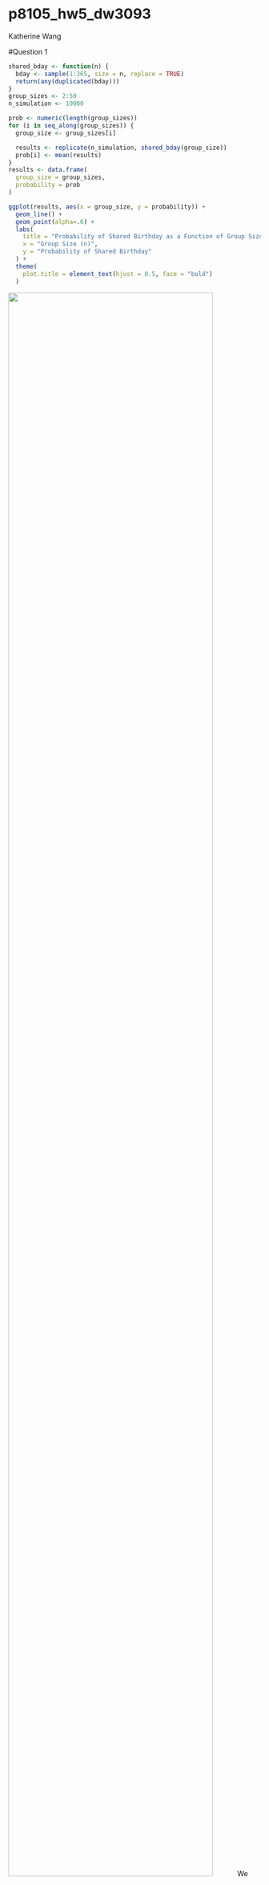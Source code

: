 p8105_hw5_dw3093
================
Katherine Wang

\#Question 1

``` r
shared_bday <- function(n) {
  bday <- sample(1:365, size = n, replace = TRUE) 
  return(any(duplicated(bday)))
}
group_sizes <- 2:50
n_simulation <- 10000

prob <- numeric(length(group_sizes))
for (i in seq_along(group_sizes)) {
  group_size <- group_sizes[i]

  results <- replicate(n_simulation, shared_bday(group_size))
  prob[i] <- mean(results)
}
results <- data.frame(
  group_size = group_sizes,
  probability = prob
)

ggplot(results, aes(x = group_size, y = probability)) +
  geom_line() +
  geom_point(alpha=.6) +
  labs(
    title = "Probability of Shared Birthday as a Function of Group Size",
    x = "Group Size (n)",
    y = "Probability of Shared Birthday"
  ) +
  theme(
    plot.title = element_text(hjust = 0.5, face = "bold")
  )
```

<img src="p8105_hw5_dw3093_files/figure-gfm/unnamed-chunk-2-1.png" width="90%" />
We can conclude that the probability of a shared birthday is low with
small group sizes. However, as the group size increases, the probability
rises sharply, reaching over 50% by around 23 people and approaching
near certainty by 50 people.

# Question 2

# Set up parameters as question required

``` r
n <- 30
sigma <- 5
alpha <- 0.05
mu_values <- 0:6
n_simulations <- 5000
```

# Function to simulate data

``` r
t_test <- function(mu) {
  sample_data <- rnorm(n = n, mean = mu, sd = sigma)
  t_stats <- t.test(sample_data, mu = 0) |>
    broom::tidy() |>
    select(estimate, p.value)
  return(t_stats)
}
```

# Generate simulation results for each mu value

``` r
simulation_results <- tibble(
  mu = rep(mu_values, each = n_simulations)
) |>
  mutate(
    t_test_output = map(mu, t_test)
  ) |>
  unnest(cols = t_test_output)
```

# Calculate power and average estimates

``` r
summary_results <- simulation_results |>
  group_by(mu) |>
  summarize(
    power = mean(p.value < alpha),
    avg_est_all = mean(estimate),
    avg_est_rej = mean(estimate[p.value < alpha], na.rm = TRUE),
    .groups = 'drop'
  )
```

# Plot 1: Power of the t-test vs. True Value of μ

``` r
ggplot(summary_results, aes(x = mu, y = power)) +
  geom_line() +
  geom_point() +
  labs(
    title = "Power of the t-test vs. True Value of μ",
    x = "True Value of μ",
    y = "Power (Proportion of Null Rejections)"
  ) +
  theme(
    plot.title = element_text(hjust = 0.5, face = "bold")
)
```

<img src="p8105_hw5_dw3093_files/figure-gfm/unnamed-chunk-7-1.png" width="90%" />
This plot shows how the true value of μ influences the power of the
t-test. As the true mean μ increases, the power of the test rises
correspondingly. This trend reflects a greater likelihood of rejecting
the null hypothesis as the effect size grows, suggesting that the test
becomes more effective at detecting a true difference from 0 when μ is
larger. Consequently, higher values of μ yield a higher probability of
rejecting the null hypothesis rises

# Plot 2: Average Estimate vs. True Mean (μ)

``` r
ggplot(summary_results, aes(x = mu)) +
  geom_line(aes(y = avg_est_all, color = "All Samples")) +
  geom_point(aes(y = avg_est_all, color = "All Samples")) +
  geom_line(aes(y = avg_est_rej, color = "Null Rejected Samples")) +
  geom_point(aes(y = avg_est_rej, color = "Null Rejected Samples")) +
  labs(
    title = "Average Estimate of Sample Mean (μ̂) vs. True Mean (μ)",
    x = "True Mean (μ)",
    y = "Average Estimate of Sample Mean (μ̂)",
    color = "Sample Type"
  ) +
  scale_color_manual(
    values = c("All Samples" = "orange", "Null Rejected Samples" = "pink"),
    labels = c("All Samples", "Null Rejected Samples")
  ) +
  theme(
    plot.title = element_text(hjust = 0.5, face = "bold")
)
```

<img src="p8105_hw5_dw3093_files/figure-gfm/unnamed-chunk-8-1.png" width="90%" />
This plot shows the average estimate of μ^ for all samples (orange) and
for only those samples where the null was rejected (pink), across
different values of the true mean μ.

No, the sample average of μ^ across tests where the null hypothesis is
rejected is not approximately equal to the true value of μ, especially
for smaller values of μ.

This discrepancy arises due to selection bias. When we focus only on
tests that reject the null hypothesis, we tend to include samples with
larger-than-average estimates of μ^, as these are more likely to yield
significant p-values. Consequently, the observed average in this subset
is inflated. However, as the true value of μ becomes larger, this bias
diminishes because the true effect is strong enough that a broader range
of sample estimates lead to significance, resulting in an average
estimate closer to the true value of μ.

# Question 3

# Load dataset from github

``` r
homicide = read_csv("https://raw.githubusercontent.com/washingtonpost/data-homicides/refs/heads/master/homicide-data.csv")
```

    ## Rows: 52179 Columns: 12
    ## ── Column specification ────────────────────────────────────────────────────────
    ## Delimiter: ","
    ## chr (9): uid, victim_last, victim_first, victim_race, victim_age, victim_sex...
    ## dbl (3): reported_date, lat, lon
    ## 
    ## ℹ Use `spec()` to retrieve the full column specification for this data.
    ## ℹ Specify the column types or set `show_col_types = FALSE` to quiet this message.

``` r
summary(homicide)
```

    ##      uid            reported_date       victim_last        victim_first      
    ##  Length:52179       Min.   : 20070101   Length:52179       Length:52179      
    ##  Class :character   1st Qu.: 20100318   Class :character   Class :character  
    ##  Mode  :character   Median : 20121216   Mode  :character   Mode  :character  
    ##                     Mean   : 20130899                                        
    ##                     3rd Qu.: 20150911                                        
    ##                     Max.   :201511105                                        
    ##                                                                              
    ##  victim_race         victim_age         victim_sex            city          
    ##  Length:52179       Length:52179       Length:52179       Length:52179      
    ##  Class :character   Class :character   Class :character   Class :character  
    ##  Mode  :character   Mode  :character   Mode  :character   Mode  :character  
    ##                                                                             
    ##                                                                             
    ##                                                                             
    ##                                                                             
    ##     state                lat             lon          disposition       
    ##  Length:52179       Min.   :25.73   Min.   :-122.51   Length:52179      
    ##  Class :character   1st Qu.:33.77   1st Qu.: -96.00   Class :character  
    ##  Mode  :character   Median :38.52   Median : -87.71   Mode  :character  
    ##                     Mean   :37.03   Mean   : -91.47                     
    ##                     3rd Qu.:40.03   3rd Qu.: -81.76                     
    ##                     Max.   :45.05   Max.   : -71.01                     
    ##                     NA's   :60      NA's   :60

This dataset contains 52179 records on homicide incidents, each with 12
columns. Each entry includes a unique identifier (uid), report date
(reported_date), and victim details such as last name (victim_last),
first name (victim_first), race (victim_race), age (victim_age), and sex
(victim_sex). Location is specified by city, state, and geographic
coordinates (lat and lon). The (disposition) shows the case outcome.

I found there is a repeated entry of Tulsa, AL, and Tulsa, OK, it seems
a data entry error, by Google the city of Tulsa, I noticed that Tulsa,
AL is wrong. So, will conduct further data cleaning.

# Create city_state variable and summarize

``` r
homicide_sum <- homicide %>%
  mutate(city_state = paste(city, state, sep = ", ")) %>%
  group_by(city_state) %>%
  summarise(
    total_homicides = n(),
    unsolved_homicides = sum(disposition %in% c("Closed without arrest", "Open/No arrest")),
    .groups = 'drop'
  ) %>% 
  filter(city_state!="Tulsa, AL")

knitr::kable(homicide_sum)
```

| city_state         | total_homicides | unsolved_homicides |
|:-------------------|----------------:|-------------------:|
| Albuquerque, NM    |             378 |                146 |
| Atlanta, GA        |             973 |                373 |
| Baltimore, MD      |            2827 |               1825 |
| Baton Rouge, LA    |             424 |                196 |
| Birmingham, AL     |             800 |                347 |
| Boston, MA         |             614 |                310 |
| Buffalo, NY        |             521 |                319 |
| Charlotte, NC      |             687 |                206 |
| Chicago, IL        |            5535 |               4073 |
| Cincinnati, OH     |             694 |                309 |
| Columbus, OH       |            1084 |                575 |
| Dallas, TX         |            1567 |                754 |
| Denver, CO         |             312 |                169 |
| Detroit, MI        |            2519 |               1482 |
| Durham, NC         |             276 |                101 |
| Fort Worth, TX     |             549 |                255 |
| Fresno, CA         |             487 |                169 |
| Houston, TX        |            2942 |               1493 |
| Indianapolis, IN   |            1322 |                594 |
| Jacksonville, FL   |            1168 |                597 |
| Kansas City, MO    |            1190 |                486 |
| Las Vegas, NV      |            1381 |                572 |
| Long Beach, CA     |             378 |                156 |
| Los Angeles, CA    |            2257 |               1106 |
| Louisville, KY     |             576 |                261 |
| Memphis, TN        |            1514 |                483 |
| Miami, FL          |             744 |                450 |
| Milwaukee, wI      |            1115 |                403 |
| Minneapolis, MN    |             366 |                187 |
| Nashville, TN      |             767 |                278 |
| New Orleans, LA    |            1434 |                930 |
| New York, NY       |             627 |                243 |
| Oakland, CA        |             947 |                508 |
| Oklahoma City, OK  |             672 |                326 |
| Omaha, NE          |             409 |                169 |
| Philadelphia, PA   |            3037 |               1360 |
| Phoenix, AZ        |             914 |                504 |
| Pittsburgh, PA     |             631 |                337 |
| Richmond, VA       |             429 |                113 |
| Sacramento, CA     |             376 |                139 |
| San Antonio, TX    |             833 |                357 |
| San Bernardino, CA |             275 |                170 |
| San Diego, CA      |             461 |                175 |
| San Francisco, CA  |             663 |                336 |
| Savannah, GA       |             246 |                115 |
| St. Louis, MO      |            1677 |                905 |
| Stockton, CA       |             444 |                266 |
| Tampa, FL          |             208 |                 95 |
| Tulsa, OK          |             583 |                193 |
| Washington, DC     |            1345 |                589 |

Here, the city_state variable is created to combine city and state
names, and then a summary of total and unsolved homicides is generated
for each city. The city “Tulsa, AL” is filtered out bef\$ore displaying
the table.

``` r
baltimore_data <- homicide_sum %>%
  filter(city_state == "Baltimore, MD")

baltimore_test <- prop.test(
  x = baltimore_data$unsolved_homicides,
  n = baltimore_data$total_homicides
) %>%
  broom::tidy()

baltimore_result <- baltimore_test %>% 
  select(estimate, conf.low, conf.high) %>%
  mutate(city_state = "Baltimore, MD")

knitr::kable(baltimore_result, 
             col.names = c("Estimate", "Lower CI", "Upper CI", "City, State"))
```

|  Estimate |  Lower CI |  Upper CI | City, State   |
|----------:|----------:|----------:|:--------------|
| 0.6455607 | 0.6275625 | 0.6631599 | Baltimore, MD |

I filtered the dataset for “Baltimore, MD” and use prop.test to estimate
the proportion of homicides that remain unsolved. The output from
prop.test is processed with broom::tidy() to extract the estimated
proportion and confidence interval. This table shows that approximately
64.6% of homicides in Baltimore, MD, remain unsolved, with a 95%
confidence interval of 62.8% to 66.3%.

``` r
unsolved_prop <- function(unsolved, total){
  prop_test_result <- prop.test(unsolved, total)
  broom::tidy(prop_test_result) %>% 
    select(estimate, conf.low, conf.high)
}
homicide_sum <- homicide_sum %>% 
  mutate(
    prop_results = purrr::map2(unsolved_homicides, 
                               total_homicides, 
                               ~unsolved_prop(.x, .y)
                               )
  ) %>%
  unnest(prop_results)

knitr::kable(homicide_sum)
```

| city_state         | total_homicides | unsolved_homicides |  estimate |  conf.low | conf.high |
|:-------------------|----------------:|-------------------:|----------:|----------:|----------:|
| Albuquerque, NM    |             378 |                146 | 0.3862434 | 0.3372604 | 0.4375766 |
| Atlanta, GA        |             973 |                373 | 0.3833505 | 0.3528119 | 0.4148219 |
| Baltimore, MD      |            2827 |               1825 | 0.6455607 | 0.6275625 | 0.6631599 |
| Baton Rouge, LA    |             424 |                196 | 0.4622642 | 0.4141987 | 0.5110240 |
| Birmingham, AL     |             800 |                347 | 0.4337500 | 0.3991889 | 0.4689557 |
| Boston, MA         |             614 |                310 | 0.5048860 | 0.4646219 | 0.5450881 |
| Buffalo, NY        |             521 |                319 | 0.6122841 | 0.5687990 | 0.6540879 |
| Charlotte, NC      |             687 |                206 | 0.2998544 | 0.2660820 | 0.3358999 |
| Chicago, IL        |            5535 |               4073 | 0.7358627 | 0.7239959 | 0.7473998 |
| Cincinnati, OH     |             694 |                309 | 0.4452450 | 0.4079606 | 0.4831439 |
| Columbus, OH       |            1084 |                575 | 0.5304428 | 0.5002167 | 0.5604506 |
| Dallas, TX         |            1567 |                754 | 0.4811742 | 0.4561942 | 0.5062475 |
| Denver, CO         |             312 |                169 | 0.5416667 | 0.4846098 | 0.5976807 |
| Detroit, MI        |            2519 |               1482 | 0.5883287 | 0.5687903 | 0.6075953 |
| Durham, NC         |             276 |                101 | 0.3659420 | 0.3095874 | 0.4260936 |
| Fort Worth, TX     |             549 |                255 | 0.4644809 | 0.4222542 | 0.5072119 |
| Fresno, CA         |             487 |                169 | 0.3470226 | 0.3051013 | 0.3913963 |
| Houston, TX        |            2942 |               1493 | 0.5074779 | 0.4892447 | 0.5256914 |
| Indianapolis, IN   |            1322 |                594 | 0.4493192 | 0.4223156 | 0.4766207 |
| Jacksonville, FL   |            1168 |                597 | 0.5111301 | 0.4820460 | 0.5401402 |
| Kansas City, MO    |            1190 |                486 | 0.4084034 | 0.3803996 | 0.4370054 |
| Las Vegas, NV      |            1381 |                572 | 0.4141926 | 0.3881284 | 0.4407395 |
| Long Beach, CA     |             378 |                156 | 0.4126984 | 0.3629026 | 0.4642973 |
| Los Angeles, CA    |            2257 |               1106 | 0.4900310 | 0.4692208 | 0.5108754 |
| Louisville, KY     |             576 |                261 | 0.4531250 | 0.4120609 | 0.4948235 |
| Memphis, TN        |            1514 |                483 | 0.3190225 | 0.2957047 | 0.3432691 |
| Miami, FL          |             744 |                450 | 0.6048387 | 0.5685783 | 0.6400015 |
| Milwaukee, wI      |            1115 |                403 | 0.3614350 | 0.3333172 | 0.3905194 |
| Minneapolis, MN    |             366 |                187 | 0.5109290 | 0.4585150 | 0.5631099 |
| Nashville, TN      |             767 |                278 | 0.3624511 | 0.3285592 | 0.3977401 |
| New Orleans, LA    |            1434 |                930 | 0.6485356 | 0.6231048 | 0.6731615 |
| New York, NY       |             627 |                243 | 0.3875598 | 0.3494421 | 0.4270755 |
| Oakland, CA        |             947 |                508 | 0.5364308 | 0.5040588 | 0.5685037 |
| Oklahoma City, OK  |             672 |                326 | 0.4851190 | 0.4467861 | 0.5236245 |
| Omaha, NE          |             409 |                169 | 0.4132029 | 0.3653146 | 0.4627477 |
| Philadelphia, PA   |            3037 |               1360 | 0.4478103 | 0.4300380 | 0.4657157 |
| Phoenix, AZ        |             914 |                504 | 0.5514223 | 0.5184825 | 0.5839244 |
| Pittsburgh, PA     |             631 |                337 | 0.5340729 | 0.4942706 | 0.5734545 |
| Richmond, VA       |             429 |                113 | 0.2634033 | 0.2228571 | 0.3082658 |
| Sacramento, CA     |             376 |                139 | 0.3696809 | 0.3211559 | 0.4209131 |
| San Antonio, TX    |             833 |                357 | 0.4285714 | 0.3947772 | 0.4630331 |
| San Bernardino, CA |             275 |                170 | 0.6181818 | 0.5576628 | 0.6753422 |
| San Diego, CA      |             461 |                175 | 0.3796095 | 0.3354259 | 0.4258315 |
| San Francisco, CA  |             663 |                336 | 0.5067873 | 0.4680516 | 0.5454433 |
| Savannah, GA       |             246 |                115 | 0.4674797 | 0.4041252 | 0.5318665 |
| St. Louis, MO      |            1677 |                905 | 0.5396541 | 0.5154369 | 0.5636879 |
| Stockton, CA       |             444 |                266 | 0.5990991 | 0.5517145 | 0.6447418 |
| Tampa, FL          |             208 |                 95 | 0.4567308 | 0.3881009 | 0.5269851 |
| Tulsa, OK          |             583 |                193 | 0.3310463 | 0.2932349 | 0.3711192 |
| Washington, DC     |            1345 |                589 | 0.4379182 | 0.4112495 | 0.4649455 |

``` r
homicide_sum |>
mutate(
    city_state = reorder(city_state, estimate)
  )|>
ggplot(aes(x = city_state, y = estimate)) +
  geom_point(color = "pink") +
  geom_errorbar(aes(ymin = conf.low, ymax = conf.high), width = 0.2) +
  labs(
    title = "Proportion of Unsolved Homicides by City",
    x = "City, State",
    y = "Proportion of Unsolved Homicides"
  ) +
  theme(
    axis.text.x = element_text(angle = 45, hjust = 1),
    axis.text = element_text(size = 8),
    plot.title = element_text(hjust = 0.5, face = "bold")
  )
```

<img src="p8105_hw5_dw3093_files/figure-gfm/unnamed-chunk-13-1.png" width="90%" />
This plot displays the estimated proportions of unsolved homicides for
each city, with error bars representing the 95% CI. Cities are organized
in ascending order of unsolved homicide proportions, ranging from around
30% in Richmond, VA, to around 75% in New Orleans, LA.

